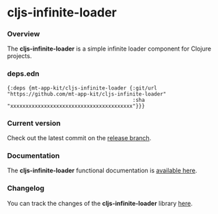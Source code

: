 
# cljs-infinite-loader

### Overview

The <strong>cljs-infinite-loader</strong> is a simple infinite loader component for Clojure projects.

### deps.edn

```
{:deps {mt-app-kit/cljs-infinite-loader {:git/url "https://github.com/mt-app-kit/cljs-infinite-loader"
                                         :sha     "xxxxxxxxxxxxxxxxxxxxxxxxxxxxxxxxxxxxxxxx"}}}
```

### Current version

Check out the latest commit on the [release branch](https://github.com/mt-app-kit/cljs-infinite-loader/tree/release).

### Documentation

The <strong>cljs-infinite-loader</strong> functional documentation is [available here](https://mt-app-kit.github.io/cljs-infinite-loader).

### Changelog

You can track the changes of the <strong>cljs-infinite-loader</strong> library [here](CHANGES.md).
